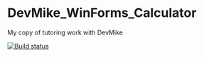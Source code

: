# DevMike_WinForms_Calculator
My copy of tutoring work with DevMike

[![Build status](https://ci.appveyor.com/api/projects/status/7sxg16s5u9u4irl6?svg=true)](https://ci.appveyor.com/project/ImaginaryDevelopment/devmike-winforms-calculator)
